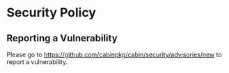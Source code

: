 # Security Policy

## Reporting a Vulnerability

Please go to <https://github.com/cabinpkg/cabin/security/advisories/new> to report a vulnerability.
